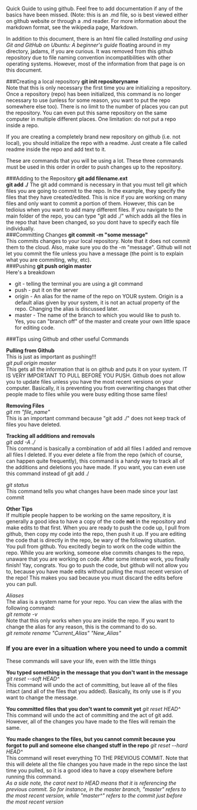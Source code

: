 Quick Guide to using github. Feel free to add documentation if any of the basics have been missed. (Note: this is an .md file, so is best viewed either on github website or through a .md reader. For more information about the markdown format, see the wikipedia page, Markdown.

In addition to this document, there is an html file called *Installing and using Git and GitHub on Ubuntu: A beginner's guide* floating around in my directory, jadams, if you are curious. It was removed from this github repository due to file naming convention incompatibilities with other operating systems. However, most of the information from that page is on this document.

###Creating a local repository 
**git init repositoryname**  
Note that this is only necessary the first time you are initializing a repository. Once a repository (repo) has been initialized, this command is no longer necessary to use (unless for some reason, you want to put the repo somewhere else too). There is no limit to the number of places you can put the repository. You can even put this same repository on the same computer in multiple different places. One limitation: do not put a repo inside a repo.

If you are creating a completely brand new repository on github (i.e. not local), you should initialize the repo with a readme. Just create a file called readme inside the repo and add text to it.

These are commands that you will be using a lot. These three commands must be used in this order in order to push changes up to the repository.  

###Adding to the Repository 
**git add filename.ext**  
**git add ./**
The git add command is necessary in that you must tell git which files you are going to commit to the repo. In the example, they specify the files that they have created/edited. This is nice if you are working on many files and only want to commit a portion of them. However, this can be tedioius when you want to add many different files.  If you navigate to the main folder of the repo, you can type "git add ./" which adds all the files in the repo that have been changed, so you dont have to specify each file individually.  
###Committing Changes 
**git commit -m "some message"**  
This commits changes to your local repository. Note that it does not commit them to the cloud. Also, make sure you do the -m "message". Github will not let you commit the file unless you have a message (the point is to explain what you are commiting, why, etc).  
###Pushing
**git push origin master**  
Here's a breakdown  
* git - telling the terminal you are using a git command  
* push - put it on the server  
* origin - An alias for the name of the repo on YOUR system. Origin is a default alias given by your system, it is not an actual property of the repo. Changing the alias is discussed later.  
* master - The name of the branch to which you would like to push to. Yes, you can "branch off" of the master and create your own little space for editing code.


###Tips using Github and other useful Commands

**Pulling from Github**  
This is just as important as pushing!!!  
*git pull origin master*  
This gets all the information that is on github and puts it on your system. IT IS VERY IMPORTANT TO PULL BEFORE YOU PUSH. Github does not allow you to update files unless you have the most recent versions on your computer. Basically, it is preventing you from overwriting changes that other people made to files while you were busy editing those same files!

**Removing Files**  
*git rm "file_name"*  
This is an important command because "git add ./" does not keep track of files you have deleted.  

**Tracking all additions and removals**  
*git add -A ./*  
This command is basically a combination of add all files I added and remove all files I deleted. If you ever delete a file from the repo (which of course, can happen quite frequently), this command is a handy way to track all of the additions and deletions you have made. If you want, you can even use this command instead of git add ./

*git status*  
This command tells you what changes have been made since your last commit

**Other Tips**  
If multiple people happen to be working on the same repository, it is generally a good idea to have a copy of the code **not** in the repository and make edits to that first. When you are ready to push the code up, I pull from github, then copy my code into the repo, then push it up. If you are editing the code that is directly in the repo, be wary of the following situation.  
You pull from github. You excitedly begin to work on the code within the repo. While you are working, someone else commits changes to the repo, unaware that you are working on code. After some intense work, you finally finish! Yay, congrats. You go to push the code, but github will not allow you to, because you have made edits without pulling the must recent version of the repo! This makes you sad because you must discard the edits before you can pull. 

*Aliases*  
The alias is a system name for your repo. You can view the alias with the following command:  
*git remote -v*  
Note that this only works when you are inside the repo. If you want to change the alias for any reason, this is the command to do so.  
*git remote rename "Current_Alias" "New_Alias"*  

### If you are ever in a situation where you need to undo a commit 
These commands will save your life, even with the little things  

**You typed something in the message that you don't want in the message**
*git reset --soft HEAD^*  
This command will undo the act of committing, but leave all of the files intact (and all of the files that you added). Basically, its only use is if you want to change the message.  

**You committed files that you don't want to commit yet**
*git reset HEAD^*  
This command will undo the act of committing and the act of git add. However, all of the changes you have made to the files will remain the same. 

**You made changes to the files, but you cannot commit because you forgot to pull and someone else changed stuff in the repo**
*git reset --hard HEAD^*  
This command will reset everything TO THE PREVIOUS COMMIT. Note that this will delete all the file changes you have made in the repo since the last time you pulled, so it is a good idea to have a copy elsewhere before running this command.  
*As a side note, the carot next to HEAD means that it is referencing the previous commit. So for instance, in the master branch, "master" refers to the most recent version, while "master^" refers to the commit just before the most recent version*
